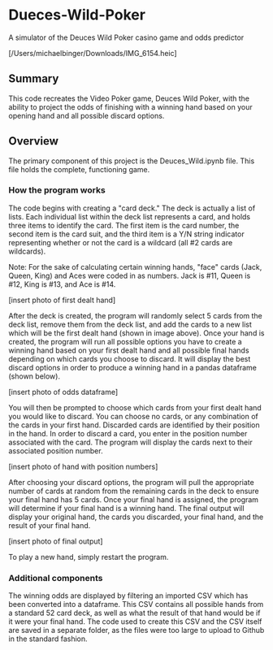 # Dueces-Wild-Poker
A simulator of the Deuces Wild Poker casino game and odds predictor 

[/Users/michaelbinger/Downloads/IMG_6154.heic]

## Summary
This code recreates the Video Poker game, Deuces Wild Poker, with the ability to project the odds of finishing with a winning hand based on your opening hand and all possible discard options. 

## Overview
The primary component of this project is the Deuces_Wild.ipynb file. This file holds the complete, functioning game.

### How the program works
The code begins with creating a "card deck." The deck is actually a list of lists. Each individual list within the deck list represents a card, and holds three items to identify the card. The first item is the card number, the second item is the card suit, and the third item is a Y/N string indicator representing whether or not the card is a wildcard (all #2 cards are wildcards). 

Note: For the sake of calculating certain winning hands, "face" cards (Jack, Queen, King) and Aces were coded in as numbers. Jack is #11, Queen is #12, King is #13, and Ace is #14. 

[insert photo of first dealt hand]

After the deck is created, the program will randomly select 5 cards from the deck list, remove them from the deck list, and add the cards to a new list which will be the first dealt hand (shown in image above). Once your hand is created, the program will run all possible options you have to create a winning hand based on your first dealt hand and all possible final hands depending on which cards you choose to discard. It will display the best discard options in order to produce a winning hand in a pandas dataframe (shown below). 

[insert photo of odds dataframe]

You will then be prompted to choose which cards from your first dealt hand you would like to discard. You can choose no cards, or any combination of the cards in your first hand. Discarded cards are identified by their position in the hand. In order to discard a card, you enter in the position number associated with the card. The program will display the cards next to their associated position number. 

[insert photo of hand with position numbers]

After choosing your discard options, the program will pull the appropriate number of cards at random from the remaining cards in the deck to ensure your final hand has 5 cards. Once your final hand is assigned, the program will determine if your final hand is a winning hand. The final output will display your original hand, the cards you discarded, your final hand, and the result of your final hand. 

[insert photo of final output]

To play a new hand, simply restart the program.

### Additional components
The winning odds are displayed by filtering an imported CSV which has been converted into a dataframe. This CSV contains all possible hands from a standard 52 card deck, as well as what the result of that hand would be if it were your final hand. The code used to create this CSV and the CSV itself are saved in a separate folder, as the files were too large to upload to Github in the standard fashion. 





